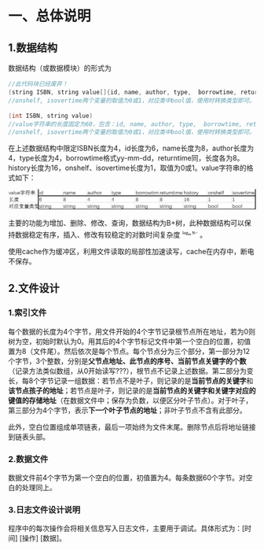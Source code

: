 # 一、总体说明

## 1.数据结构

数据结构（或数据模块）的形式为 

```c++
//此代码块已经废弃！ 
(string ISBN, string value[]{id, name, author, type,  borrowtime, returntime, history, onshelf, isovertime})
//onshelf, isovertime两个变量的取值为0或1，对应类中bool值，使用时转换类型即可。
```

```c++
(int ISBN, string value)
//value字符串的长度固定为60，包含：id, name, author, type,  borrowtime, returntime, history, onshelf, isovertime。
//onshelf, isovertime两个变量的取值为0或1，对应类中bool值，使用时转换类型即可。
```



​	在上述数据结构中限定ISBN长度为4，id长度为6，name长度为8，author长度为4，type长度为4，borrowtime格式yy-mm-dd，returntime同，长度各为8。history长度为16，onshelf、isovertime长度为1，取值为0或1。value字符串的格式如下：

![image-20201013090649894](./img/image-20201013090649894.png)



​	主要的功能为增加、删除、修改、查询，数据结构为B+树，此种数据结构可以保持数据稳定有序，插入、修改有较稳定的对数时间复杂度![image-20201012211813060](./img/image-20201012211813060.png)。

​	使用cache作为缓冲区，利用文件读取的局部性加速读写，cache在内存中，断电不保存。

## 2.文件设计

### 	1.索引文件

​	每个数据的长度为4个字节，用文件开始的4个字节记录根节点所在地址，若为0则树为空，初始时默认为0。用其后的4个字节标记文件中第一个空白的位置，初值置为8（文件尾）。然后依次是每个节点。每个节点分为三个部分，第一部分为12个字节，3个整数，分别是**父节点地址、此节点的序号、当前节点关键字的个数**（记录方法类似数组，从0开始读写???），根节点不记录上述数据。第二部分为变长，每8个字节记录一组数据：若节点不是叶子，则记录的是**当前节点的关键字**和**该节点孩子的地址**；若节点是叶子，则记录的是**当前节点的关键字和关键字对应的键值的存储地址**（在数据文件中；保存为负数，以便区分叶子节点）。对于叶子，第三部分为4个字节，表示**下一个叶子节点的地址**；非叶子节点不含有此部分。

​	此外，空白位置组成单项链表，最后一项始终为文件末尾。删除节点后将地址链接到链表头部。

### 	2.数据文件

​	数据文件前4个字节为第一个空白的位置，初值置为4。每条数据60个字节。对空白的处理同上。	

### 3.日志文件设计说明

程序中的每次操作会将相关信息写入日志文件，主要用于调试。具体形式为：[时间] [操作] [数据]。

